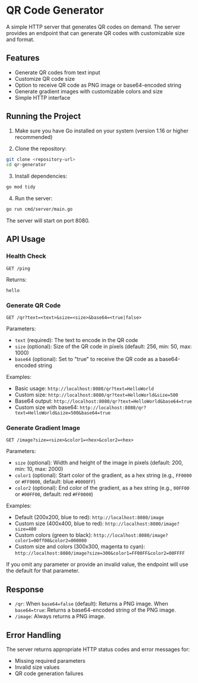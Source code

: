 # QR Code Generator

A simple HTTP server that generates QR codes on demand. The server provides an endpoint that can generate QR codes with customizable size and format.

## Features

- Generate QR codes from text input
- Customize QR code size
- Option to receive QR code as PNG image or base64-encoded string
- Generate gradient images with customizable colors and size
- Simple HTTP interface

## Running the Project

1. Make sure you have Go installed on your system (version 1.16 or higher recommended)

2. Clone the repository:
```bash
git clone <repository-url>
cd qr-generator
```

3. Install dependencies:
```bash
go mod tidy
```

4. Run the server:
```bash
go run cmd/server/main.go
```

The server will start on port 8080.

## API Usage

### Health Check

```
GET /ping
```

Returns:
```
hello
```

### Generate QR Code

```
GET /qr?text=<text>&size=<size>&base64=<true|false>
```

Parameters:
- `text` (required): The text to encode in the QR code
- `size` (optional): Size of the QR code in pixels (default: 256, min: 50, max: 1000)
- `base64` (optional): Set to "true" to receive the QR code as a base64-encoded string

Examples:
- Basic usage: `http://localhost:8080/qr?text=HelloWorld`
- Custom size: `http://localhost:8080/qr?text=HelloWorld&size=500`
- Base64 output: `http://localhost:8080/qr?text=HelloWorld&base64=true`
- Custom size with base64: `http://localhost:8080/qr?text=HelloWorld&size=500&base64=true`

### Generate Gradient Image

```
GET /image?size=<size>&color1=<hex>&color2=<hex>
```

Parameters:
- `size` (optional): Width and height of the image in pixels (default: 200, min: 10, max: 2000)
- `color1` (optional): Start color of the gradient, as a hex string (e.g., `FF0000` or `#FF0000`, default: blue `#0000FF`)
- `color2` (optional): End color of the gradient, as a hex string (e.g., `00FF00` or `#00FF00`, default: red `#FF0000`)

Examples:
- Default (200x200, blue to red): `http://localhost:8080/image`
- Custom size (400x400, blue to red): `http://localhost:8080/image?size=400`
- Custom colors (green to black): `http://localhost:8080/image?color1=00ff00&color2=000000`
- Custom size and colors (300x300, magenta to cyan): `http://localhost:8080/image?size=300&color1=FF00FF&color2=00FFFF`

If you omit any parameter or provide an invalid value, the endpoint will use the default for that parameter.

## Response

- `/qr`: When `base64=false` (default): Returns a PNG image. When `base64=true`: Returns a base64-encoded string of the PNG image.
- `/image`: Always returns a PNG image.

## Error Handling

The server returns appropriate HTTP status codes and error messages for:
- Missing required parameters
- Invalid size values
- QR code generation failures








